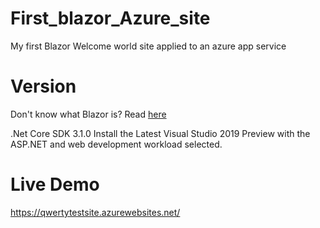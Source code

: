 # First_blazor_Azure_site
My first Blazor Welcome world site applied to an azure app service

# Version

Don't know what Blazor is? Read [here](https://docs.microsoft.com/en-us/aspnet/core/blazor/?view=aspnetcore-3.1&viewFallbackFrom=aspnetcore-3.0)

.Net Core SDK 3.1.0
Install the Latest Visual Studio 2019 Preview with the ASP.NET and web development workload selected.

# Live Demo

https://qwertytestsite.azurewebsites.net/


